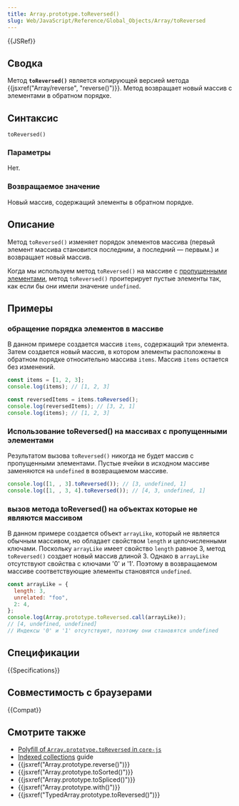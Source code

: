 ```yaml
---
title: Array.prototype.toReversed()
slug: Web/JavaScript/Reference/Global_Objects/Array/toReversed
---
```


{{JSRef}}

## Сводка

Метод **`toReversed()`** является копирующей версией метода {{jsxref("Array/reverse", "reverse()")}}. Метод возвращает новый массив с элементами в обратном порядке.

## Синтаксис

```js-nolint
toReversed()
```

### Параметры

Нет.

### Возвращаемое значение

Новый массив, содержащий элементы в обратном порядке.

## Описание

Метод `toReversed()` изменяет порядок элементов массива (первый элемент массива становится последним, а последний — первым.) и возвращает новый массив.

Когда мы используем метод `toReversed()` на массиве с [пропущенными элементами](/ru/docs/Web/JavaScript/Guide/Indexed_collections#sparse_arrays), метод `toReversed()` проитерирует пустые элементы так, как если бы они имели значение `undefined`.

## Примеры

### обращение порядка элементов в массиве

В данном примере создается массив `items`, содержащий три элемента. Затем создается новый массив, в котором элементы расположены в обратном порядке относительно массива `items`. Массив `items` остается без изменений.

```js
const items = [1, 2, 3];
console.log(items); // [1, 2, 3]

const reversedItems = items.toReversed();
console.log(reversedItems); // [3, 2, 1]
console.log(items); // [1, 2, 3]
```

### Использование toReversed() на массивах с пропущенными элементами

Результатом вызова `toReversed()` никогда не будет массив с пропущенными элементами. Пустые ячейки в исходном массиве заменяются на `undefined` в возвращаемом массиве.

```js
console.log([1, , 3].toReversed()); // [3, undefined, 1]
console.log([1, , 3, 4].toReversed()); // [4, 3, undefined, 1]
```

### вызов метода toReversed() на объектах которые не являются массивом

В данном примере создается объект `arrayLike`, который не является обычным массивом, но обладает свойством `length` и целочисленными ключами. Поскольку `arrayLike` имеет свойство `length` равное 3, метод `toReversed()` создает новый массив длиной 3. Однако в `arrayLike` отсутствуют свойства с ключами '0' и '1'. Поэтому в возвращаемом массиве соответствующие элементы становятся `undefined`.

```js
const arrayLike = {
  length: 3,
  unrelated: "foo",
  2: 4,
};
console.log(Array.prototype.toReversed.call(arrayLike));
// [4, undefined, undefined]
// Индексы '0' и '1' отсутствуют, поэтому они становятся undefined
```

## Спецификации

{{Specifications}}

## Совместимость с браузерами

{{Compat}}

## Смотрите также

- [Polyfill of `Array.prototype.toReversed` in `core-js`](https://github.com/zloirock/core-js#change-array-by-copy)
- [Indexed collections](/ru/docs/Web/JavaScript/Guide/Indexed_collections) guide
- {{jsxref("Array.prototype.reverse()")}}
- {{jsxref("Array.prototype.toSorted()")}}
- {{jsxref("Array.prototype.toSpliced()")}}
- {{jsxref("Array.prototype.with()")}}
- {{jsxref("TypedArray.prototype.toReversed()")}}
